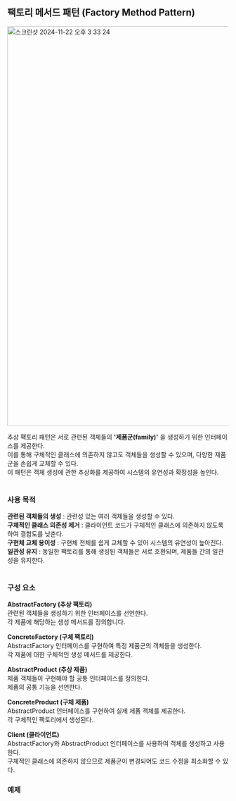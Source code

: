 ## 팩토리 메서드 패턴 (Factory Method Pattern)
<img width="908" alt="스크린샷 2024-11-22 오후 3 33 24" src="https://github.com/user-attachments/assets/838b905c-3e32-4a62-94ed-eba777709ebd">

추상 팩토리 패턴은 서로 관련된 객체들의 **'제품군(family)'** 을 생성하기 위한 인터페이스를 제공한다.  
이를 통해 구체적인 클래스에 의존하지 않고도 객체들을 생성할 수 있으며, 다양한 제품군을 손쉽게 교체할 수 있다.  
이 패턴은 객체 생성에 관한 추상화를 제공하여 시스템의 유연성과 확장성을 높인다.
<br>
<br>

### 사용 목적
**관련된 객체들의 생성** : 관련성 있는 여러 객체들을 생성할 수 있다.  
**구체적인 클래스 의존성 제거** : 클라이언트 코드가 구체적인 클래스에 의존하지 않도록 하여 결합도를 낮춘다.  
**구현체 교체 용이성** : 구현체 전체를 쉽게 교체할 수 있어 시스템의 유연성이 높아진다.  
**일관성 유지** : 동일한 팩토리를 통해 생성된 객체들은 서로 호환되며, 제품들 간의 일관성을 유지한다.
<br>
<br>

### 구성 요소
**AbstractFactory (추상 팩토리)**  
관련된 객체들을 생성하기 위한 인터페이스를 선언한다.  
각 제품에 해당하는 생성 메서드를 정의합니다.  
  
**ConcreteFactory (구체 팩토리)**  
AbstractFactory 인터페이스를 구현하여 특정 제품군의 객체들을 생성한다.  
각 제품에 대한 구체적인 생성 메서드를 제공한다.  
  
**AbstractProduct (추상 제품)**  
제품 객체들이 구현해야 할 공통 인터페이스를 정의한다.  
제품의 공통 기능을 선언한다.  
  
**ConcreteProduct (구체 제품)**  
AbstractProduct 인터페이스를 구현하여 실제 제품 객체를 제공한다.  
각 구체적인 팩토리에서 생성된다.  
  
**Client (클라이언트)**  
AbstractFactory와 AbstractProduct 인터페이스를 사용하여 객체를 생성하고 사용한다.  
구체적인 클래스에 의존하지 않으므로 제품군이 변경되어도 코드 수정을 최소화할 수 있다.  


### 예제

